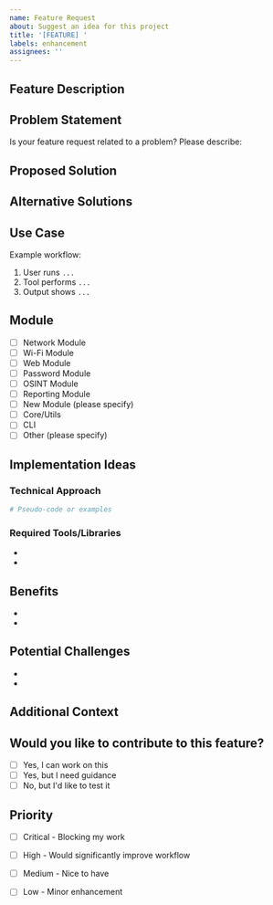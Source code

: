 ```yaml
---
name: Feature Request
about: Suggest an idea for this project
title: '[FEATURE] '
labels: enhancement
assignees: ''
---
```


## Feature Description

<!-- A clear and concise description of the feature you'd like to see -->

## Problem Statement

<!-- Describe the problem this feature would solve -->

Is your feature request related to a problem? Please describe:
<!-- e.g., "I'm always frustrated when..." -->

## Proposed Solution

<!-- Describe the solution you'd like -->

## Alternative Solutions

<!-- Describe any alternative solutions or features you've considered -->

## Use Case

<!-- Describe how this feature would be used -->

Example workflow:
1. User runs `...`
2. Tool performs `...`
3. Output shows `...`

## Module

<!-- Which module should this feature be added to? -->

- [ ] Network Module
- [ ] Wi-Fi Module
- [ ] Web Module
- [ ] Password Module
- [ ] OSINT Module
- [ ] Reporting Module
- [ ] New Module (please specify)
- [ ] Core/Utils
- [ ] CLI
- [ ] Other (please specify)

## Implementation Ideas

<!-- If you have ideas on how to implement this, please share -->

### Technical Approach

```python
# Pseudo-code or examples
```

### Required Tools/Libraries

- 
- 

## Benefits

<!-- What are the benefits of implementing this feature? -->

- 
- 

## Potential Challenges

<!-- What challenges might arise in implementing this? -->

- 
- 

## Additional Context

<!-- Add any other context, screenshots, or examples about the feature request -->

## Would you like to contribute to this feature?

- [ ] Yes, I can work on this
- [ ] Yes, but I need guidance
- [ ] No, but I'd like to test it

## Priority

<!-- How important is this feature to you? -->

- [ ] Critical - Blocking my work
- [ ] High - Would significantly improve workflow
- [ ] Medium - Nice to have
- [ ] Low - Minor enhancement

